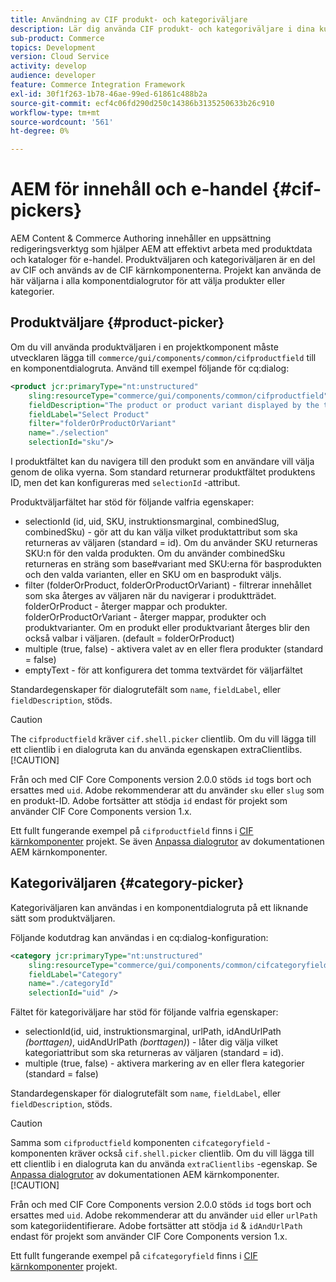 ```yaml
---
title: Användning av CIF produkt- och kategoriväljare
description: Lär dig använda CIF produkt- och kategoriväljare i dina kundhandelskomponenter för att hjälpa författare och marknadsförare att arbeta effektivt med e-handelsprodukter och katalogdata.
sub-product: Commerce
topics: Development
version: Cloud Service
activity: develop
audience: developer
feature: Commerce Integration Framework
exl-id: 30f1f263-1b78-46ae-99ed-61861c488b2a
source-git-commit: ecf4c06fd290d250c14386b3135250633b26c910
workflow-type: tm+mt
source-wordcount: '561'
ht-degree: 0%

---
```


# AEM för innehåll och e-handel {#cif-pickers}

AEM Content &amp; Commerce Authoring innehåller en uppsättning redigeringsverktyg som hjälper AEM att effektivt arbeta med produktdata och kataloger för e-handel. Produktväljaren och kategoriväljaren är en del av CIF och används av de CIF kärnkomponenterna. Projekt kan använda de här väljarna i alla komponentdialogrutor för att välja produkter eller kategorier.

## Produktväljare {#product-picker}

Om du vill använda produktväljaren i en projektkomponent måste utvecklaren lägga till `commerce/gui/components/common/cifproductfield` till en komponentdialogruta. Använd till exempel följande för cq:dialog:

```xml
<product jcr:primaryType="nt:unstructured"
    sling:resourceType="commerce/gui/components/common/cifproductfield"
    fieldDescription="The product or product variant displayed by the teaser"
    fieldLabel="Select Product"
    filter="folderOrProductOrVariant"
    name="./selection"
    selectionId="sku"/>
```

I produktfältet kan du navigera till den produkt som en användare vill välja genom de olika vyerna. Som standard returnerar produktfältet produktens ID, men det kan konfigureras med `selectionId` -attribut.

Produktväljarfältet har stöd för följande valfria egenskaper:

- selectionId (id, uid, SKU, instruktionsmarginal, combinedSlug, combinedSku) - gör att du kan välja vilket produktattribut som ska returneras av väljaren (standard = id). Om du använder SKU returneras SKU:n för den valda produkten. Om du använder combinedSku returneras en sträng som base#variant med SKU:erna för basprodukten och den valda varianten, eller en SKU om en basprodukt väljs.
- filter (folderOrProduct, folderOrProductOrVariant) - filtrerar innehållet som ska återges av väljaren när du navigerar i produktträdet. folderOrProduct - återger mappar och produkter. folderOrProductOrVariant - återger mappar, produkter och produktvarianter. Om en produkt eller produktvariant återges blir den också valbar i väljaren. (default = folderOrProduct)
- multiple (true, false) - aktivera valet av en eller flera produkter (standard = false)
- emptyText - för att konfigurera det tomma textvärdet för väljarfältet

Standardegenskaper för dialogrutefält som `name`, `fieldLabel`, eller `fieldDescription`, stöds.

>[!CAUTION]
>
>The `cifproductfield` kräver `cif.shell.picker` clientlib. Om du vill lägga till ett clientlib i en dialogruta kan du använda egenskapen extraClientlibs.
>[!CAUTION]
>
>Från och med CIF Core Components version 2.0.0 stöds `id` togs bort och ersattes med `uid`. Adobe rekommenderar att du använder `sku` eller `slug` som en produkt-ID. Adobe fortsätter att stödja `id` endast för projekt som använder CIF Core Components version 1.x.

Ett fullt fungerande exempel på `cifproductfield` finns i [CIF kärnkomponenter](https://github.com/adobe/aem-core-cif-components/blob/master/ui.apps/src/main/content/jcr_root/apps/core/cif/components/commerce/productteaser/v1/productteaser/_cq_dialog/.content.xml) projekt. Se även [Anpassa dialogrutor](https://experienceleague.adobe.com/docs/experience-manager-core-components/using/developing/customizing.html#customizing-dialogs) av dokumentationen AEM kärnkomponenter.

## Kategoriväljaren {#category-picker}

Kategoriväljaren kan användas i en komponentdialogruta på ett liknande sätt som produktväljaren.

Följande kodutdrag kan användas i en cq:dialog-konfiguration:

```xml
<category jcr:primaryType="nt:unstructured" 
    sling:resourceType="commerce/gui/components/common/cifcategoryfield" 
    fieldLabel="Category" 
    name="./categoryId" 
    selectionId="uid" />
```

Fältet för kategoriväljare har stöd för följande valfria egenskaper:

- selectionId(id, uid, instruktionsmarginal, urlPath, idAndUrlPath _(borttagen)_, uidAndUrlPath _(borttagen)_) - låter dig välja vilket kategoriattribut som ska returneras av väljaren (standard = id).
- multiple (true, false) - aktivera markering av en eller flera kategorier (standard = false)

Standardegenskaper för dialogrutefält som `name`, `fieldLabel`, eller `fieldDescription`, stöds.

>[!CAUTION]
>
>Samma som `cifproductfield` komponenten `cifcategoryfield` -komponenten kräver också `cif.shell.picker` clientlib. Om du vill lägga till ett clientlib i en dialogruta kan du använda `extraClientlibs` -egenskap. Se [Anpassa dialogrutor](https://experienceleague.adobe.com/docs/experience-manager-core-components/using/developing/customizing.html#customizing-dialogs) av dokumentationen AEM kärnkomponenter.
>[!CAUTION]
>
>Från och med CIF Core Components version 2.0.0 stöds `id` togs bort och ersattes med `uid`. Adobe rekommenderar att du använder `uid` eller `urlPath` som kategoriidentifierare. Adobe fortsätter att stödja `id` &amp; `idAndUrlPath` endast för projekt som använder CIF Core Components version 1.x.

Ett fullt fungerande exempel på `cifcategoryfield` finns i [CIF kärnkomponenter](https://github.com/adobe/aem-core-cif-components/blob/master/ui.apps/src/main/content/jcr_root/apps/core/cif/components/commerce/featuredcategorylist/v1/featuredcategorylist/_cq_dialog/.content.xml) projekt.
